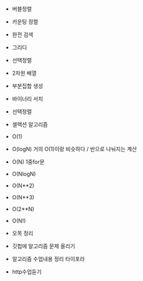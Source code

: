 - 버블정렬
- 카운팅 정렬
- 완전 검색
- 그리디
- 선택정렬
- 2차원 배열
- 부분집합 생성
- 바이너리 서치
- 선택정렬
- 셀렉션 알고리즘



- O(1)
- O(logN) 거의 O(1)이랑 비슷하다 / 반으로 나눠지는 계산
- O(N) 1중for문
- O(NlogN)
- O(N**2)
- O(N**3)
- O(2**N)
- O(N!)



- 오목 정리
- 깃헙에 알고리즘 문제 올리기
- 알고리즘 수업내용 정리 타이포라
- http수업듣기
